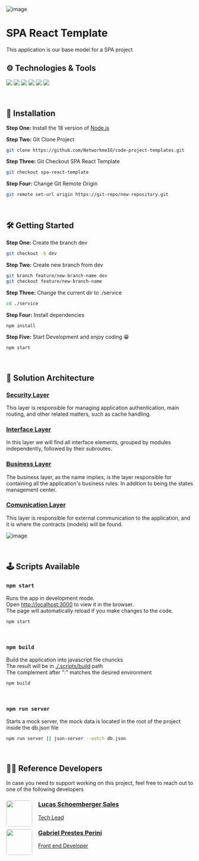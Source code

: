 
![image](https://user-images.githubusercontent.com/116376239/206076481-f915447d-c120-47f6-a99e-3d6768b1295d.png)

# SPA React Template

This application is our base model for a SPA project

## ⚙ Technologies & Tools
![](https://img.shields.io/badge/React-20232A?style=for-the-badge&logo=react&logoColor=61DAFB)
![](https://img.shields.io/badge/TypeScript-007ACC?style=for-the-badge&logo=typescript&logoColor=white)
![](https://img.shields.io/badge/Material%20UI-007FFF?style=for-the-badge&logo=mui&logoColor=white)
![](https://img.shields.io/badge/Webpack-8DD6F9?style=for-the-badge&logo=Webpack&logoColor=white)
![](https://img.shields.io/badge/Yarn-2C8EBB?style=for-the-badge&logo=yarn&logoColor=white)
![](https://img.shields.io/badge/microsoft%20azure-0089D6?style=for-the-badge&logo=microsoft-azure&logoColor=white)

<br>

## 📡 Installation

**Step One:** Install the 18 version of [Node.js](https://nodejs.org/en/)

**Step Two:** Git Clone Project 
```sh
git clone https://github.com/NetworkmeIO/code-project-templates.git
```

**Step Three:** Git Checkout SPA React Template 
```sh
git checkout spa-react-template
```

**Step Four:** Change Git Remote Origin 
```sh
git remote set-url origin https://git-repo/new-repository.git
```
<br>

## 🛠 Getting Started

**Step One:** Create the branch dev
```sh
git checkout -b dev
```

**Step Two:** Create new branch from dev
```sh
git branch feature/new-branch-name dev
git checkout feature/new-branch-name
```

**Step Three:** Change the current dir to ./service
```sh
cd ./service
```

**Step Four:** Install dependencies
```sh
npm install
```

**Step Five:** Start Development and enjoy coding 😁 
```sh
npm start
```
<br>

## 📐 Solution Architecture

### [Security Layer](./service)

This layer is responsible for managing application authentication, main routing, and other related matters, such as cache handling.

### [Interface Layer](./docs)

In this layer we will find all interface elements, grouped by modules independently, followed by their subroutes.

### [Business Layer](./.github)

The business layer, as the name implies, is the layer responsible for containing all the application's business rules. In addition to being the states management center.

### [Comunication Layer](./scripts)

This layer is responsible for external communication to the application, and it is where the contracts (models) will be found.

![image](https://user-images.githubusercontent.com/116376239/221461833-54400d6d-12a8-4f16-8764-d0e2077a8f05.png)

<br>

## 🕹 Scripts Available

### `npm start`
Runs the app in development mode.<br>
Open [http://localhost:3000](http://localhost:3000) to view it in the browser.<br>
The page will automatically reload if you make changes to the code.<br>
```sh
npm start
```
<br/>

### `npm build`
Build the application into javascript file chuncks<br>
The result will be in [./.scripts/build](./.scripts/build) path <br>
The complement after ":" matches the desired environment 
```sh
npm build
```
<br/>

### `npm run server`
Starts a mock server, the mock data is located in the root of the project inside the db.json file
```sh
npm run server || json-server --watch db.json
```
<br/>

## 👨‍💻 Reference Developers
In case you need to support working on this project, feel free to reach out to one of the following developers


### <img src="https://user-images.githubusercontent.com/116376239/210360195-5853a87b-1f1a-421e-8429-6d19905502a2.jpg" width="70px" height="70px" style="border-radius: 5px;float: left; margin-right: 16px" /> [Lucas Schoemberger Sales](https://www.linkedin.com/in/lucas-schoemberger-sales/)

[Tech Lead](https://github.com/lschoemb)

### <img src="https://github.com/gabrielprestesperini.png" width="70px" height="70px" style="border-radius: 5px;float: left; margin-right: 16px" /> [Gabriel Prestes Perini](https://github.com/gabrielprestesperini)

[Front end Developer](https://github.com/gabrielprestesperini)
